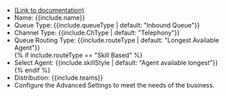 <!-- Queue -->
<ul>
<li><a href="https://help.webex.com/en-us/article/n5595zd/Webex-Contact-Center-Setup-and-Administration-Guide#task_0D969AB2DE725459343B382EBD0841D4" target="_blank">(Link to documentation)</a></li>
<li>Name: {{include.name}}</li>
<li>Queue Type: {{include.queueType | default: "Inbound Queue"}}</li>
<li>Channel Type: {{include.ChType | default: "Telephony"}}</li>
<li>Queue Routing Type: {{include.routeType | default: "Longest Available Agent"}}</li>
{% if include.routeType == "Skill Based" %}<li>Select Agent: {{include.skillStyle | default: "Agent available longest"}}</li>{% endif %}
<li>Distribution: {{include.teams}}</li>
<li>Configure the Advanced Settings to meet the needs of the business.</li>
</ul>